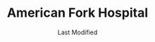 ---
layout: location-page
date: Last Modified
description: "Local COVID-19 testing is available at American Fork Hospital in American Fork, Utah, USA."
permalink: "locations/utah/american-fork/american-fork-hospital/"
tags:
  - locations
  - utah
title: American Fork Hospital
uniqueName: american-fork-hospital
state: Utah
stateAbbr: UT
hood: "American Fork"
address: "170 N 1100 E"
city: "American Fork"
zip: "84003"
zipsNearby: "84003 84004 84006 84010 84011 84054 84087 84013 84014 84015 84016 84056 84075 84089 84017 84024 84020 84027 84022 84626 84628 84629 84025 84632 84633 84029 84032 84033 84315 84317 84036 84061 84037 84040 84041 84005 84043 84045 84639 84044 84047 84049 84645 84018 84050 84646 84647 84648 84055 84201 84244 84401 84402 84403 84404 84405 84407 84408 84409 84415 84057 84058 84059 84097 84060 84068 84098 84651 84042 84062 84601 84602 84603 84604 84605 84606 84065 84095 84096 84067 84069 84653 84101 84102 84103 84104 84105 84106 84107 84108 84109 84110 84111 84112 84113 84114 84115 84116 84117 84118 84119 84120 84121 84122 84123 84124 84125 84126 84127 84128 84129 84130 84131 84132 84133 84134 84136 84138 84139 84141 84143 84145 84147 84148 84150 84151 84152 84157 84158 84165 84170 84171 84180 84184 84189 84190 84199 84070 84090 84091 84092 84093 84094 84655 84660 84663 84664 84071 84031 84072 84074 84080 84082 84081 84084 84088 84144" 
mapUrl: "http://maps.apple.com/?q=American+Fork+Hospital&address=170+N+1100+E,American+Fork,Utah,84003"
locationType: Drive-thru
phone: "801-855-3300"
website: "https://intermountainhealthcare.org/locations/american-fork-hospital/"
onlineBooking: undefined
closed: undefined
closedUpdate: April 20th, 2020
notes: "Requires phone screen."
days: Everyday
hours: 8AM-8PM
ctaMessage: Learn more
ctaUrl: "https://intermountainhealthcare.org/locations/american-fork-hospital/"
---